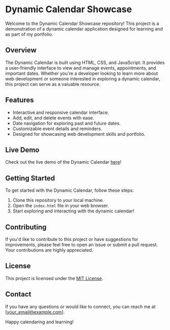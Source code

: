 # Dynamic Calendar Showcase

Welcome to the Dynamic Calendar Showcase repository! This project is a demonstration of a dynamic calendar application designed for learning and as part of my portfolio.

## Overview

The Dynamic Calendar is built using HTML, CSS, and JavaScript. It provides a user-friendly interface to view and manage events, appointments, and important dates. Whether you're a developer looking to learn more about web development or someone interested in exploring a dynamic calendar, this project can serve as a valuable resource.

## Features

- Interactive and responsive calendar interface.
- Add, edit, and delete events with ease.
- Date navigation for exploring past and future dates.
- Customizable event details and reminders.
- Designed for showcasing web development skills and portfolio.

## Live Demo

Check out the live demo of the Dynamic Calendar [here](#)!

## Getting Started

To get started with the Dynamic Calendar, follow these steps:

1. Clone this repository to your local machine.
2. Open the `index.html` file in your web browser.
3. Start exploring and interacting with the dynamic calendar!

## Contributing

If you'd like to contribute to this project or have suggestions for improvements, please feel free to open an issue or submit a pull request. Your contributions are highly appreciated.

## License

This project is licensed under the [MIT License](LICENSE).

## Contact

If you have any questions or would like to connect, you can reach me at [your_email@example.com].

Happy calendaring and learning!
